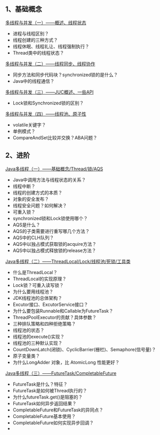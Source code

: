 ## 1、基础概念

 [多线程与并发（一）——概述、线程状态](https://www.cnblogs.com/iwehdio/p/13561593.html)

- 进程与线程区别？
- 线程创建的三种方式？
- 线程休眠、线程礼让、线程强制执行？
- Thread类中的线程状态？

 [多线程与并发（二）——线程同步、线程协作](https://www.cnblogs.com/iwehdio/p/13561785.html)

- 同步方法和同步代码块？synchronized锁的是什么？
- Java中的线程通信？

 [多线程与并发（三）——JUC概述、一些API](https://www.cnblogs.com/iwehdio/p/13616492.html)

- Lock锁和Synchronized锁的区别？

 [多线程与并发（四）——线程池、原子性](https://www.cnblogs.com/iwehdio/p/13622755.html)

- volatile关键字？
- 单例模式？
- CompareAndSet比较并交换？ABA问题？



## 2、进阶

 [Java多线程（一）——基础概念/Thread/锁/AQS](https://www.cnblogs.com/iwehdio/p/14274364.html)

- Java中调用方法与线程状态的关系？
- 线程中断？
- 线程的创建方式的本质？
- 对象的安全发布？
- 线程安全问题？如何解决？
- 可重入锁？
- synchronized锁和Lock锁使用哪个？
- AQS是什么？
- AQS的子类需要进行重写哪几个方法？
- AQS中的CLH队列？
- AQS中以独占模式获取锁的acquire方法？
- AQS中以独占模式释放锁的release方法？

 [Java多线程（二）——ThreadLocal/Lock/线程池/死锁/工具类](https://www.cnblogs.com/iwehdio/p/14284549.html)

- 什么是ThreadLocal？
- ThreadLocal的实现原理？
- Lock锁？可重入读写锁？
- 为什么要用线程池？
- JDK线程池的总体架构？
- Excutor接口、ExcutorService接口？
- 为什么要包装Runnable和Callable为FutureTask？
- ThreadPoolExecutor的贡献？具体参数？
- 三种排队策略和四种拒绝策略？
- 线程池的状态？
- 线程池的execute()实现？
- 线程池的三种默认实现？
- CountDownLatch(闭锁)、CyclicBarrier(栅栏)、Semaphore(信号量)？
- 原子变量类？
- 为什么LongAdder 对象，比 AtomicLong 性能更好？

 [Java多线程（三）——FutureTask/CompletableFuture](https://www.cnblogs.com/iwehdio/p/14285282.html)

- FutureTask是什么？特征？
- FutureTask是如何被Thread执行的？
- 为什么futureTask.get()是阻塞的？
- FutureTask如何异步返回结果？
- CompletableFuture和FutureTask的异同点？
- CompletableFuture基本使用？
- CompletableFuture如何实现异步回调？
- 
























